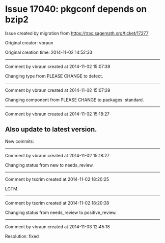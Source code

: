 # Issue 17040: pkgconf depends on bzip2

Issue created by migration from https://trac.sagemath.org/ticket/17277

Original creator: vbraun

Original creation time: 2014-11-02 14:52:33




---

Comment by vbraun created at 2014-11-02 15:07:39

Changing type from PLEASE CHANGE to defect.


---

Comment by vbraun created at 2014-11-02 15:07:39

Changing component from PLEASE CHANGE to packages: standard.


---

Comment by vbraun created at 2014-11-02 15:18:27

Also update to latest version.
----
New commits:


---

Comment by vbraun created at 2014-11-02 15:18:27

Changing status from new to needs_review.


---

Comment by tscrim created at 2014-11-02 18:20:25

LGTM.


---

Comment by tscrim created at 2014-11-02 18:20:38

Changing status from needs_review to positive_review.


---

Comment by vbraun created at 2014-11-03 12:45:18

Resolution: fixed
